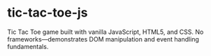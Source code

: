 # tic-tac-toe-js
Tic Tac Toe game built with vanilla JavaScript, HTML5, and CSS. No frameworks—demonstrates DOM manipulation and event handling fundamentals.
